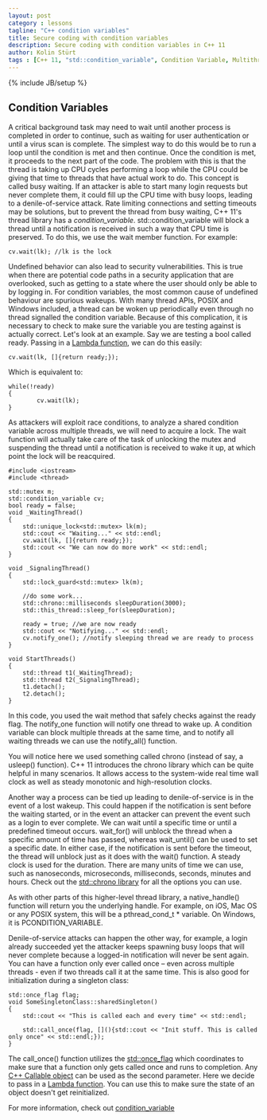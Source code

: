```yaml
---
layout: post
category : lessons
tagline: "C++ condition variables"
title: Secure coding with condition variables 
description: Secure coding with condition variables in C++ 11
author: Kolin Stürt
tags : [C++ 11, "std::condition_variable", Condition Variable, Multithreading, concurrent Programming]
---
```

{% include JB/setup %}

## Condition Variables

A critical background task may need to wait until another process is completed in order to continue, such as waiting for user authentication or until a virus scan is complete. The simplest way to do this would be to run a loop until the condition is met and then continue. Once the condition is met, it proceeds to the next part of the code. The problem with this is that the thread is taking up CPU cycles performing a loop while the CPU could be giving that time to threads that have actual work to do. This concept is called busy waiting. If an attacker is able to start many login requests but never complete them, it could fill up the CPU time with busy loops, leading to a denile-of-service attack. Rate limiting connections and setting timeouts may be solutions, but to prevent the thread from busy waiting, C++ 11's thread library has a *condition_variable*. std::condition_variable will block a thread until a notification is received in such a way that CPU time is preserved. To do this, we use the wait member function. For example:

	cv.wait(lk); //lk is the lock

Undefined behavior can also lead to security vulnerabilities. This is true when there are potential code paths in a security application that are overlooked, such as getting to a state where the user should only be able to by logging in. For condition variables, the most common cause of undefined behaviour are spurious wakeups. With many thread APIs, POSIX and Windows included, a thread can be woken up periodically even through no thread signalled the condition variable. Because of this complication, it is necessary to check to make sure the variable you are testing against is actually correct. Let's look at an example. Say we are testing a bool called ready. Passing in a [Lambda function](http://en.cppreference.com/w/cpp/language/lambda), we can do this easily:

	cv.wait(lk, []{return ready;});

Which is equivalent to:

	while(!ready)
	{
	        cv.wait(lk);
	}

As attackers will exploit race conditions, to analyze a shared condition variable across multiple threads, we will need to acquire a lock. The wait function will actually take care of the task of unlocking the mutex and suspending the thread until a notification is received to wake it up, at which point the lock will be reacquired.

	#include <iostream>
	#include <thread>
	
	std::mutex m;
	std::condition_variable cv;
	bool ready = false;
	void _WaitingThread()
	{
	    std::unique_lock<std::mutex> lk(m);
	    std::cout << "Waiting..." << std::endl;
	    cv.wait(lk, []{return ready;});
	    std::cout << "We can now do more work" << std::endl;
	}
	
	void _SignalingThread()
	{
	    std::lock_guard<std::mutex> lk(m);
	    
	    //do some work...
	    std::chrono::milliseconds sleepDuration(3000);
	    std::this_thread::sleep_for(sleepDuration);
	    
	    ready = true; //we are now ready
	    std::cout << "Notifying..." << std::endl;
	    cv.notify_one(); //notify sleeping thread we are ready to process
	}
	
	void StartThreads()
	{
	    std::thread t1(_WaitingThread);
	    std::thread t2(_SignalingThread);
	    t1.detach();
	    t2.detach();
	}

In this code, you used the wait method that safely checks against the ready flag. The notify_one function will notify one thread to wake up. A condition variable can block multiple threads at the same time, and to notify all waiting threads we can use the notify_all() function.

You will notice here we used something called chrono (instead of say, a usleep() function). C++ 11 introduces the chrono library which can be quite helpful in many scenarios. It allows access to the system-wide real time wall clock as well as steady monotonic and high-resolution clocks. 

Another way a process can be tied up leading to denile-of-service is in the event of a lost wakeup. This could happen if the notification is sent before the waiting started, or in the event an attacker can prevent the event such as a login to ever complete. We can wait until a specific time or until a predefined timeout occurs. wait_for() will unblock the thread when a specific amount of time has passed, whereas wait_until() can be used to set a specific date. In either case, if the notification is sent before the timeout, the thread will unblock just as it does with the wait() function. A steady clock is used for the duration. There are many units of time we can use, such as nanoseconds, microseconds, milliseconds, seconds, minutes and hours. Check out the [std::chrono library](http://en.cppreference.com/w/cpp/chrono) for all the options you can use.

As with other parts of this higher-level thread library, a native_handle() function will return you the underlying handle. For example, on iOS, Mac OS or any POSIX system, this will be a pthread_cond_t * variable. On Windows, it is PCONDITION_VARIABLE.

Denile-of-service attacks can happen the other way, for example, a login already succeeded yet the attacker keeps spawning busy loops that will never complete because a logged-in notification will never be sent again. You can have a function only ever called once – even across multiple threads - even if two threads call it at the same time. This is also good for initialization during a singleton class:

	std::once_flag flag;
	void SomeSingletonClass::sharedSingleton()
	{
	    std::cout << "This is called each and every time" << std::endl;
	
	    std::call_once(flag, [](){std::cout << "Init stuff. This is called only once" << std::endl;});
	}

The call_once() function utilizes the [std::once_flag](http://en.cppreference.com/w/cpp/thread/once_flag) which coordinates to make sure that a function only gets called once and runs to completion. Any [C++ Callable object](http://en.cppreference.com/w/cpp/concept/Callable) can be used as the second parameter. Here we decide to pass in a [Lambda function](http://en.cppreference.com/w/cpp/language/lambda). You can use this to make sure the state of an object doesn't get reinitialized.

For more information, check out [condition_variable](http://en.cppreference.com/w/cpp/thread/condition_variable)
